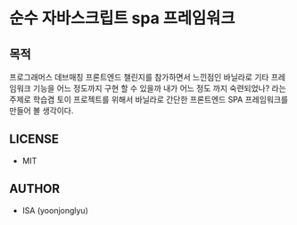 # 순수 자바스크립트 spa 프레임워크

## 목적
프로그래머스 데브매칭 프론트엔드 챌린지를 참가하면서 느낀점인 바닐라로 기타 프레임워크 기능을 어느 정도까지 구현 할 수 있을까 내가 어느 정도 까지 숙련되었나?
라는 주제로 학습겸 토이 프로젝트를 위해서 바닐라로 간단한 프론트엔드 SPA 프레임워크를 만들어 볼 생각이다.

## LICENSE

- MIT

## AUTHOR

- ISA (yoonjonglyu)
